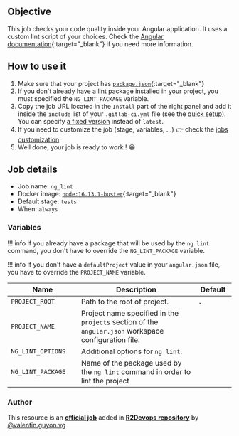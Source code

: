 ## Objective

This job checks your code quality inside your Angular application. It uses a custom lint script of your choices. Check the [Angular documentation](https://angular.io/cli/lint){:target="_blank"} if you need more information.

## How to use it

1. Make sure that your project has 
      [`package.json`](https://docs.npmjs.com/cli/v6/configuring-npm/package-json){:target="_blank"}
1. If you don't already have a lint package installed in your project, you must specified the `NG_LINT_PACKAGE` variable.
1. Copy the job URL located in the `Install` part of the right panel and add it inside the `include` list of your `.gitlab-ci.yml` file (see the [quick setup](/use-the-hub/#quick-setup)). You can specify [a fixed version](#changelog) instead of `latest`.
1. If you need to customize the job (stage, variables, ...) 👉 check the [jobs
   customization](/use-the-hub/#jobs-customization)
1. Well done, your job is ready to work ! 😀

## Job details

* Job name: `ng_lint`
* Docker image:
[`node:16.13.1-buster`](https://hub.docker.com/r/_/node){:target="_blank"}
* Default stage: `tests`
* When: `always`

### Variables

!!! info
    If you already have a package that will be used by the `ng lint` command, you don't have to override the `NG_LINT_PACKAGE` variable.

!!! info
    If you don't have a `defaultProject` value in your `angular.json` file, you have to override the `PROJECT_NAME` variable.

| Name | Description | Default |
| ---- | ----------- | ------- |
| `PROJECT_ROOT` <img width=100/> | Path to the root of project. <img width=175/>| `.` <img width=100/>|
| `PROJECT_NAME` <img width=100/> | Project name specified in the `projects` section of the `angular.json` workspace configuration file. <img width=175/>| ` ` <img width=100/>|
| `NG_LINT_OPTIONS` <img width=100/> | Additional options for `ng lint`. <img width=175/>| ` ` <img width=100/>|
| `NG_LINT_PACKAGE` <img width=100/> | Name of the package used by the `ng lint` command in order to lint the project <img width=175/>| ` ` <img width=100/>|



### Author
This resource is an **[official job](https://docs.r2devops.io/faq-labels/)** added in [**R2Devops repository**](https://gitlab.com/r2devops/hub) by [@valentin.guyon.vg](https://gitlab.com/valentin.guyon.vg)